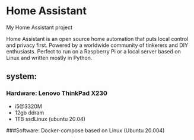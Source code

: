 # Home Assistant
My Home Assistant project

Home Assistant is an open source home automation that puts local control and privacy first. Powered by a worldwide community of tinkerers and DIY enthusiasts. Perfect to run on a Raspberry Pi or a local server based on Linux and written mostly in Python.

## system:
### Hardware: Lenovo ThinkPad X230
 * i5@3320M
 * 12gb ddram
 * 1TB ssdLinux (ubuntu 20.04)
 
###Software:
Docker-compose based on Linux (Ubuntu 20.004)

